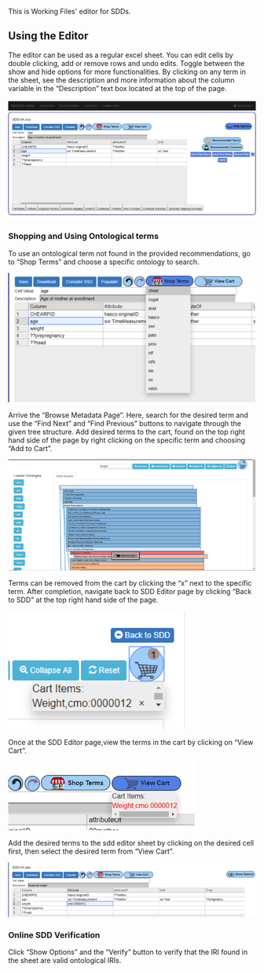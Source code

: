 This is Working Files' editor for SDDs. 

## Using the Editor

The editor can be used as a regular excel sheet. You can edit cells by double clicking, add or remove rows and undo edits. Toggle between the show and hide options for more functionalities. By clicking on any term in the sheet, see the description and more information about the column variable in the “Description” text box located at the top of the page.

![](https://raw.githubusercontent.com/paulopinheiro1234/hadatac-screenshots/master/Sec3/SDDEditor01.png)   


### Shopping and Using Ontological terms
To use an ontological term not found in the provided recommendations, go to “Shop Terms” and choose a specific ontology to search.

![](https://raw.githubusercontent.com/paulopinheiro1234/hadatac-screenshots/master/Sec3/SDDEditor02.png)   

Arrive the “Browse Metadata Page”. 
Here, search for the desired term and use the “Find Next” and “Find Previous” buttons to navigate through the given tree structure.
Add desired terms to the cart, found on the top right hand side of the page by right clicking on the specific term and choosing “Add to Cart”.

![](https://raw.githubusercontent.com/paulopinheiro1234/hadatac-screenshots/master/Sec3/SDDEditor03.png)   

Terms can be removed from the cart by clicking the “x” next to the specific term.
After completion, navigate back to SDD Editor page by clicking “Back to SDD” at the top right hand side of the page.

![](https://raw.githubusercontent.com/paulopinheiro1234/hadatac-screenshots/master/Sec3/SDDEditor04.png)   

Once at the SDD Editor page,view the terms in the cart by clicking on “View Cart”. 

![](https://raw.githubusercontent.com/paulopinheiro1234/hadatac-screenshots/master/Sec3/SDDEditor05.png)   



Add the desired terms to the sdd editor sheet by clicking on the desired cell first, then select the desired term from “View Cart”.

![](https://raw.githubusercontent.com/paulopinheiro1234/hadatac-screenshots/master/Sec3/SDDEditor06.png)   

### Online SDD Verification
Click “Show Options” and the “Verify” button to verify that the IRI found in the sheet are valid ontological IRIs.